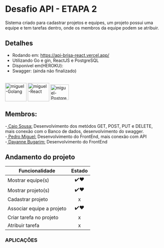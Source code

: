   # Desafio API -  ETAPA 2
  
Sistema criado para cadastrar projetos e equipes, um projeto possui uma equipe e tem tarefas dentro, onde os membros
da equipe podem se atribuir.

## Detalhes

- Rodando em: https://api-brisa-react.vercel.app/
- Utilizando Go e gin, ReactJS e PostgreSQL
- Disponível em(HEROKU): 
- Swagger: (ainda não finalizado)
<div style="display: inline_block"><br>
<img align="center" alt="miguel-Golang" height="60" width="70" src="https://cdn.jsdelivr.net/gh/devicons/devicon/icons/go/go-original-wordmark.svg" />
<img align="center" alt="miguel-React" height="60" width="70"  src="https://cdn.jsdelivr.net/gh/devicons/devicon/icons/react/react-original-wordmark.svg" />
<img align="center" alt="miguel-PostgreSQL" height="50" width="60" src="https://cdn.jsdelivr.net/gh/devicons/devicon/icons/postgresql/postgresql-original.svg" />
          
</div>


## Membros:
<div>-<a href="https://github.com/caiosousaf"> Caio Sousa:</a>  Desenvolvimento dos metódos GET, POST, PUT e DELETE, mais conexão com o Banco de dados, desenvolvimento do swagger.</div>
<div>-<a href="https://github.com/PedroMiguel7"> Pedro Miguel:</a>  Desenvolvimento do FrontEnd, mais conexão com API </div> 
<div>-<a href="https://github.com/dayannebugarim"> Dayanne Bugarim:</a> Desenvolvimento do FrontEnd</div>


## Andamento do projeto

| Funcionalidade         | Estado |
| ------------- |:-------------:|
| Mostrar equipe(s)      | ✔️❤️ |
| Mostrar projeto(s)      | ✔️❤️ |
| Cadastrar projeto   | x | 
| Associar equipe a projeto | ✔️❤️ | 
| Criar tarefa no projeto | x | 
| Atribuir tarefa | x | 

### APLICAÇÕES
